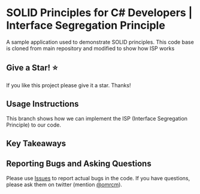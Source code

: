 # SOLID Principles for C# Developers | Interface Segregation Principle

A sample application used to demonstrate SOLID principles. This code base is cloned from main repository and
modified to show how ISP works

## Give a Star! :star:
If you like this project please give it a star. Thanks!

## Usage Instructions

This branch shows how we can implement the ISP (Interface Segregation Principle) to our code.



## Key Takeaways



## Reporting Bugs and Asking Questions

Please use [Issues](https://github.com/omrcm/SolidPrinciples/issues) to report actual bugs in the code. If you have questions, please ask them on twitter (mention [@omrcm](https://twitter.com/omrcm)).

